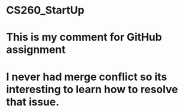 # CS260_StartUp
# This is my comment for GitHub assignment
# I never had merge conflict so its interesting to learn how to resolve that issue.   
